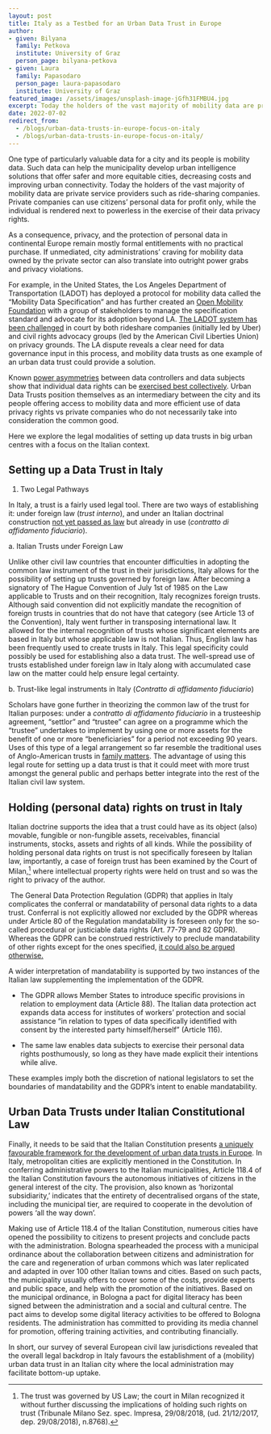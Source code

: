 ```yaml
---
layout: post
title: Italy as a Testbed for an Urban Data Trust in Europe
author:
- given: Bilyana
  family: Petkova
  institute: University of Graz
  person_page: bilyana-petkova
- given: Laura
  family: Papasodaro
  person_page: laura-papasodaro
  institute: University of Graz
featured_image: /assets/images/unsplash-image-jGfh31FMBU4.jpg
excerpt: Today the holders of the vast majority of mobility data are private service providers such as ride-sharing companies. Urban Data Trusts position themselves as an intermediary between the city and its people offering access to mobility data and more efficient use of data privacy rights vs private companies who do not necessarily take into consideration the common good. 
date: 2022-07-02
redirect_from:
  - /blogs/urban-data-trusts-in-europe-focus-on-italy
  - /blogs/urban-data-trusts-in-europe-focus-on-italy/
---
```


One type of particularly valuable data for a city and its people is
mobility data. Such data can help the municipality develop urban
intelligence solutions that offer safer and more equitable cities,
decreasing costs and improving urban connectivity. Today the holders of
the vast majority of mobility data are private service providers such as
ride-sharing companies. Private companies can use citizens’ personal
data for profit only, while the individual is rendered next to powerless
in the exercise of their data privacy rights.

As a consequence, privacy, and the protection of personal data in
continental Europe remain mostly formal entitlements with no practical
purchase. If unmediated, city administrations’ craving for mobility data
owned by the private sector can also translate into outright power grabs
and privacy violations.

For example, in the United States, the Los Angeles Department of
Transportation (LADOT) has deployed a protocol for mobility data called
the “Mobility Data Specification” and has further created an [Open
Mobility Foundation](https://www.openmobilityfoundation.org/) with a
group of stakeholders to manage the specification standard and advocate
for its adoption beyond LA. [The LADOT system has been
challenged](https://epic.org/documents/sanchez-v-los-angeles-department-of-transportation/)
in court by both rideshare companies (initially led by Uber) and civil
rights advocacy groups (led by the American Civil Liberties Union) on
privacy grounds. The LA dispute reveals a clear need for data governance
input in this process, and mobility data trusts as one example of an
urban data trust could provide a solution.

Known [power asymmetries](https://academic.oup.com/idpl/article/9/4/236/5579842)
between data controllers and data subjects show that individual data
rights can be [exercised best
collectively](https://ir.lawnet.fordham.edu/ulj/vol47/iss4/1/). Urban
Data Trusts position themselves as an intermediary between the city and
its people offering access to mobility data and more efficient use of
data privacy rights vs private companies who do not necessarily take
into consideration the common good.

Here we explore the legal modalities of setting up data trusts in big
urban centres with a focus on the Italian context.

  
## Setting up a Data Trust in Italy

1. Two Legal Pathways

In Italy, a trust is a fairly used legal tool. There are two ways of
establishing it: under foreign law (*trust interno*), and under an
Italian doctrinal construction [not yet passed as
law](https://www.senato.it/leg/18/BGT/Schede/Ddliter/52177.htm) but
already in use (*contratto di affidamento fiduciario*).

  a. Italian Trusts under Foreign Law

  Unlike other civil law countries that encounter difficulties in
  adopting the common law instrument of the trust in their
  jurisdictions, Italy allows for the possibility of setting up trusts
  governed by foreign law.  After becoming a signatory of The Hague
  Convention of July 1st of 1985 on the Law applicable to Trusts and
  on their recognition, Italy recognizes foreign trusts. Although said
  convention did not explicitly mandate the recognition of foreign
  trusts in countries that do not have that category (see Article 13
  of the Convention), Italy went further in transposing international
  law. It allowed for the internal recognition of trusts whose
  significant elements are based in Italy but whose applicable law is
  not Italian. Thus, English law has been frequently used to create
  trusts in Italy. This legal specificity could possibly be used for
  establishing also a data trust. The well-spread use of trusts
  established under foreign law in Italy along with accumulated case
  law on the matter could help ensure legal certainty.

  b. Trust-like legal instruments in Italy (*Contratto di affidamento
fiduciario*)

  Scholars have gone further in theorizing the common law of the trust
  for Italian purposes: under a *contratto di affidamento fiduciario*
  in a trusteeship agreement, “settlor” and “trustee” can agree on a
  programme which the “trustee” undertakes to implement by using one
  or more assets for the benefit of one or more “beneficiaries” for a
  period not exceeding 90 years. Uses of this type of a legal
  arrangement so far resemble the traditional uses of Anglo-American
  trusts in
  [family matters](https://www.fondazioneforensebolognese.it/files/eventi_file/materiali_su_il_contratto_di_affidamento_fiduciario.pdf).
  The advantage of using this legal route for setting up a data trust
  is that it could meet with more trust amongst the general public and
  perhaps better integrate into the rest of the Italian civil law
  system.

## Holding (personal data) rights on trust in Italy

Italian doctrine supports the idea that a trust could have as its object
(also) movable, fungible or non-fungible assets, receivables, financial
instruments, stocks, assets and rights of all kinds. While the
possibility of holding personal data rights on trust is not specifically
foreseen by Italian law, importantly, a case of foreign trust has been
examined by the Court of Milan,[^1] where intellectual property rights
were held on trust and so was the right to privacy of the author.

[^1]: The trust was governed by US Law; the court in Milan recognized it
without further discussing the implications of holding such rights on
trust (Tribunale Milano Sez. spec. Impresa, 29/08/2018, (ud. 21/12/2017,
dep. 29/08/2018), n.8768).

 The General Data Protection Regulation (GDPR) that applies in Italy
complicates the conferral or mandatability of personal data rights to a
data trust. Conferral is not explicitly allowed nor excluded by the GDPR
whereas under Article 80 of the Regulation mandatability is foreseen
only for the so-called procedural or justiciable data rights (Art. 77-79
and 82 GDPR). Whereas the GDPR can be construed restrictively to
preclude mandatability of other rights except for the ones specified,
[it could also be argued
otherwise.](https://papers.ssrn.com/abstract=4061726)

A wider interpretation of mandatability is supported by two instances
of the Italian law supplementing the implementation of the GDPR.

* The GDPR allows Member States to introduce specific provisions in
  relation to employment data (Article 88). The Italian data protection
  act expands data access for institutes of workers’ protection and
  social assistance “in relation to types of data specifically
  identified with consent by the interested party himself/herself”
  (Article 116).

* The same law enables data subjects to exercise their personal data
  rights posthumously, so long as they have made explicit their
  intentions while alive.

These examples imply both the discretion of national legislators to set
the boundaries of mandatability and the GDPR’s intent to enable
mandatability.

## Urban Data Trusts under Italian Constitutional Law

Finally, it needs to be said that the Italian Constitution presents [a
uniquely favourable framework for the development of urban data trusts
in Europe](https://papers.ssrn.com/sol3/papers.cfm?abstract_id=4018512).
In Italy, metropolitan cities are explicitly mentioned in the
Constitution. In conferring administrative powers to the Italian
municipalities, Article 118.4 of the Italian Constitution favours the
autonomous initiatives of citizens in the general interest of the city.
The provision, also known as ‘horizontal subsidiarity,’ indicates that
the entirety of decentralised organs of the state, including the
municipal tier, are required to cooperate in the devolution of powers
‘all the way down’.

Making use of Article 118.4 of the Italian Constitution, numerous cities
have opened the possibility to citizens to present projects and conclude
pacts with the administration. Bologna spearheaded the process with a
municipal ordinance about the collaboration between citizens and
administration for the care and regeneration of urban commons which was
later replicated and adapted in over 100 other Italian towns and cities.
Based on such pacts, the municipality usually offers to cover some of
the costs, provide experts and public space, and help with the promotion
of the initiatives. Based on the municipal ordinance, in Bologna a pact
for digital literacy has been signed between the administration and a
social and cultural centre. The pact aims to develop some digital
literacy activities to be offered to Bologna residents. The
administration has committed to providing its media channel for
promotion, offering training activities, and contributing financially.

In short, our survey of several European civil law jurisdictions
revealed that the overall legal backdrop in Italy favours the
establishment of a (mobility) urban data trust in an Italian city where
the local administration may facilitate bottom-up uptake.

